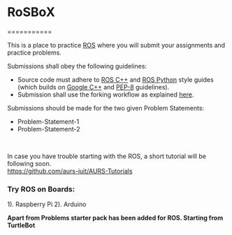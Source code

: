 # RoSBoX
===========

This is a place to practice [ROS](http://www.ros.org) where you will submit your assignments and practice problems.

Submissions shall obey the following guidelines:
- Source code must adhere to [ROS C++](http://wiki.ros.org/CppStyleGuide) and [ROS Python](http://wiki.ros.org/PyStyleGuide) style guides (which builds on [Google C++](http://google-styleguide.googlecode.com/svn/trunk/cppguide.html) and [PEP-8](https://www.python.org/dev/peps/pep-0008) guidelines).
- Submission shall use the forking workflow as explained [here](https://www.atlassian.com/git/tutorials/comparing-workflows/forking-workflow).

Submissions should be made for the two given Problem Statements:
- Problem-Statement-1
- Problem-Statement-2

<br>

In case you have trouble starting with the ROS, a short tutorial will be following soon.<br>
https://github.com/aurs-juit/AURS-Tutorials
<br>

### Try ROS on Boards:
1). Raspberry Pi
2). Arduino
<br>


**Apart from Problems starter pack has been added for ROS. Starting from TurtleBot**
